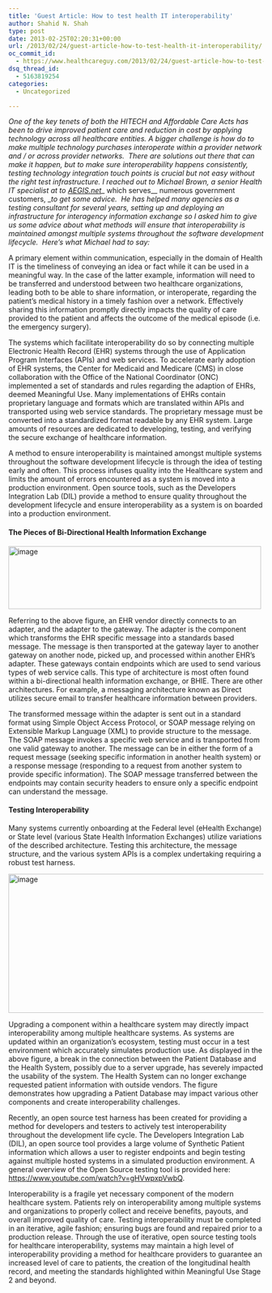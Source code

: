 ```yaml
---
title: 'Guest Article: How to test health IT interoperability'
author: Shahid N. Shah
type: post
date: 2013-02-25T02:20:31+00:00
url: /2013/02/24/guest-article-how-to-test-health-it-interoperability/
oc_commit_id:
  - https://www.healthcareguy.com/2013/02/24/guest-article-how-to-test-health-it-interoperability/1478770821
dsq_thread_id:
  - 5163819254
categories:
  - Uncategorized

---
```

_One of the key tenets of both the HITECH and Affordable Care Acts has been to drive improved patient care and reduction in cost by applying technology across all healthcare entities. A bigger challenge is how do to make multiple technology purchases interoperate within a provider network and / or across provider networks.  There are solutions out there that can make it happen, but to make sure_ _interoperability_ _happens consistently, testing technology integration touch points is crucial but not easy without the right test infrastructure. I reached out to Michael Brown, a senior Health IT specialist at to [AEGIS.net][1]__ which serves__ numerous government customers, __to get some advice.  He has helped many agencies_ _as a testing consultant for several years, setting up and deploying an infrastructure for interagency information exchange so I_ _asked him to give us some advice about what_ _methods will ensure that interoperability is maintained amongst multiple systems throughout the software development lifecycle.  Here’s what Michael had to say:_

A primary element within communication, especially in the domain of Health IT is the timeliness of conveying an idea or fact while it can be used in a meaningful way. In the case of the latter example, information will need to be transferred and understood between two healthcare organizations, leading both to be able to share information, or interoperate, regarding the patient’s medical history in a timely fashion over a network. Effectively sharing this information promptly directly impacts the quality of care provided to the patient and affects the outcome of the medical episode (i.e. the emergency surgery).

The systems which facilitate interoperability do so by connecting multiple Electronic Health Record (EHR) systems through the use of Application Program Interfaces (APIs) and web services. To accelerate early adoption of EHR systems, the Center for Medicaid and Medicare (CMS) in close collaboration with the Office of the National Coordinator (ONC) implemented a set of standards and rules regarding the adaption of EHRs, deemed Meaningful Use. Many implementations of EHRs contain proprietary language and formats which are translated within APIs and transported using web service standards. The proprietary message must be converted into a standardized format readable by any EHR system. Large amounts of resources are dedicated to developing, testing, and verifying the secure exchange of healthcare information.

A method to ensure interoperability is maintained amongst multiple systems throughout the software development lifecycle is through the idea of testing early and often. This process infuses quality into the Healthcare system and limits the amount of errors encountered as a system is moved into a production environment. Open source tools, such as the Developers Integration Lab (DIL) provide a method to ensure quality throughout the development lifecycle and ensure interoperability as a system is on boarded into a production environment.

#### The Pieces of Bi-Directional Health Information Exchange

[<img style="border: 0px; background-image: none; padding-top: 0px; padding-left: 0px; display: inline; padding-right: 0px;" title="image" alt="image" src="/img/uploads/2013/02/image_thumb.png" width="499" height="124" border="0" />][2]

Referring to the above figure, an EHR vendor directly connects to an adapter, and the adapter to the gateway. The adapter is the component which transforms the EHR specific message into a standards based message. The message is then transported at the gateway layer to another gateway on another node, picked up, and processed within another EHR’s adapter. These gateways contain endpoints which are used to send various types of web service calls. This type of architecture is most often found within a bi-directional health information exchange, or BHIE. There are other architectures. For example, a messaging architecture known as Direct utilizes secure email to transfer healthcare information between providers.

The transformed message within the adapter is sent out in a standard format using Simple Object Access Protocol, or SOAP message relying on Extensible Markup Language (XML) to provide structure to the message. The SOAP message invokes a specific web service and is transported from one valid gateway to another. The message can be in either the form of a request message (seeking specific information in another health system) or a response message (responding to a request from another system to provide specific information). The SOAP message transferred between the endpoints may contain security headers to ensure only a specific endpoint can understand the message.

#### Testing Interoperability

Many systems currently onboarding at the Federal level (eHealth Exchange) or State level (various State Health Information Exchanges) utilize variations of the described architecture. Testing this architecture, the message structure, and the various system APIs is a complex undertaking requiring a robust test harness.

[<img style="background-image: none; padding-top: 0px; padding-left: 0px; display: inline; padding-right: 0px; border: 0px;" title="image" alt="image" src="/img/uploads/2013/02/image_thumb1.png" width="506" height="274" border="0" />][3]

Upgrading a component within a healthcare system may directly impact interoperability among multiple healthcare systems. As systems are updated within an organization’s ecosystem, testing must occur in a test environment which accurately simulates production use. As displayed in the above figure, a break in the connection between the Patient Database and the Health System, possibly due to a server upgrade, has severely impacted the usability of the system. The Health System can no longer exchange requested patient information with outside vendors. The figure demonstrates how upgrading a Patient Database may impact various other components and create interoperability challenges.

Recently, an open source test harness has been created for providing a method for developers and testers to actively test interoperability throughout the development life cycle. The Developers Integration Lab (DIL), an open source tool provides a large volume of Synthetic Patient information which allows a user to register endpoints and begin testing against multiple hosted systems in a simulated production environment. A general overview of the Open Source testing tool is provided here: <https://www.youtube.com/watch?v=gHVwpxpVwbQ>.

Interoperability is a fragile yet necessary component of the modern healthcare system. Patients rely on interoperability among multiple systems and organizations to properly collect and receive benefits, payouts, and overall improved quality of care. Testing interoperability must be completed in an iterative, agile fashion; ensuring bugs are found and repaired prior to a production release. Through the use of iterative, open source testing tools for healthcare interoperability, systems may maintain a high level of interoperability providing a method for healthcare providers to guarantee an increased level of care to patients, the creation of the longitudinal health record, and meeting the standards highlighted within Meaningful Use Stage 2 and beyond.

 [1]: http://www.aegis.net/
 [2]: /img/uploads/2013/02/image.png
 [3]: /img/uploads/2013/02/image1.png
